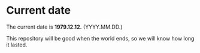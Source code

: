# Current date

The current date is **1979.12.12.** (YYYY.MM.DD.)

This repository will be good when the world ends, so we will know how long it lasted.